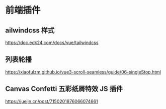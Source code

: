 # 前端插件

## ailwindcss 样式
https://doc.edk24.com/docs/vue/tailwindcss

## 列表轮播
https://xiaofulzm.github.io/vue3-scroll-seamless/guide/06-singleStop.html

## Canvas Confetti 五彩纸屑特效 JS 插件
https://juejin.cn/post/7150201876066074661